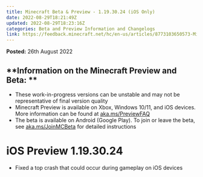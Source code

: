 ```yaml
---
title: Minecraft Beta & Preview - 1.19.30.24 (iOS Only)
date: 2022-08-29T18:21:49Z
updated: 2022-08-29T18:23:16Z
categories: Beta and Preview Information and Changelogs
link: https://feedback.minecraft.net/hc/en-us/articles/8773103650573-Minecraft-Beta-Preview-1-19-30-24-iOS-Only-
---
```


**Posted:** 26th August 2022

## **Information on the Minecraft Preview and Beta: **

- These work-in-progress versions can be unstable and may not be representative of final version quality
- Minecraft Preview is available on Xbox, Windows 10/11, and iOS devices. More information can be found at [aka.ms/PreviewFAQ](http://aka.ms/PreviewFAQ)
- The beta is available on Android (Google Play). To join or leave the beta, see [aka.ms/JoinMCBeta](https://aka.ms/JoinMCBeta) for detailed instructions

# **iOS Preview 1.19.30.24**

- Fixed a top crash that could occur during gameplay on iOS devices
